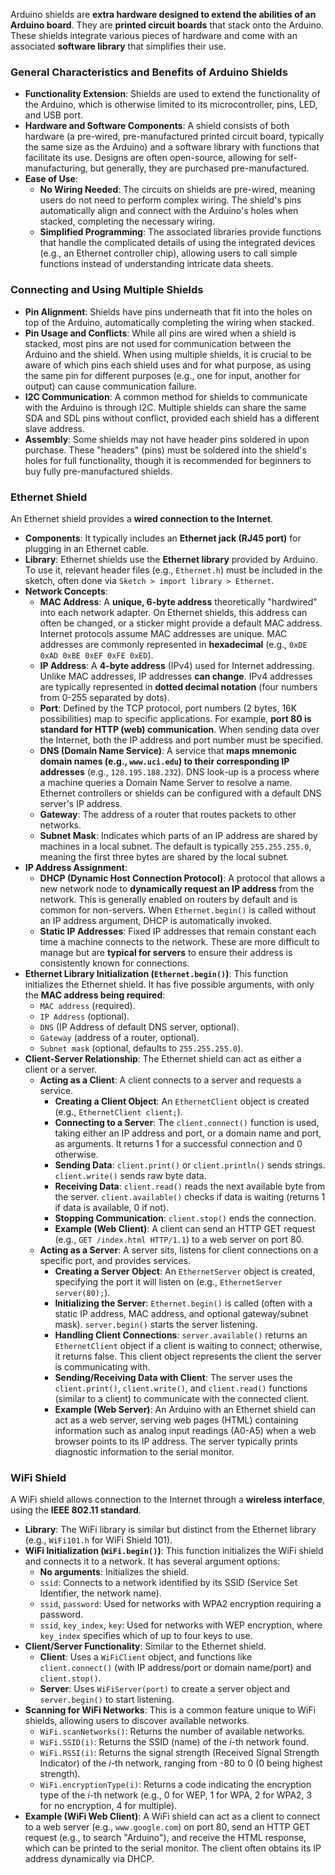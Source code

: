
Arduino shields are **extra hardware designed to extend the abilities of an Arduino board**. They are **printed circuit boards** that stack onto the Arduino. These shields integrate various pieces of hardware and come with an associated **software library** that simplifies their use.

### General Characteristics and Benefits of Arduino Shields
*   **Functionality Extension**: Shields are used to extend the functionality of the Arduino, which is otherwise limited to its microcontroller, pins, LED, and USB port.
*   **Hardware and Software Components**: A shield consists of both hardware (a pre-wired, pre-manufactured printed circuit board, typically the same size as the Arduino) and a software library with functions that facilitate its use. Designs are often open-source, allowing for self-manufacturing, but generally, they are purchased pre-manufactured.
*   **Ease of Use**:
    *   **No Wiring Needed**: The circuits on shields are pre-wired, meaning users do not need to perform complex wiring. The shield's pins automatically align and connect with the Arduino's holes when stacked, completing the necessary wiring.
    *   **Simplified Programming**: The associated libraries provide functions that handle the complicated details of using the integrated devices (e.g., an Ethernet controller chip), allowing users to call simple functions instead of understanding intricate data sheets.

### Connecting and Using Multiple Shields
*   **Pin Alignment**: Shields have pins underneath that fit into the holes on top of the Arduino, automatically completing the wiring when stacked.
*   **Pin Usage and Conflicts**: While all pins are wired when a shield is stacked, most pins are not used for communication between the Arduino and the shield. When using multiple shields, it is crucial to be aware of which pins each shield uses and for what purpose, as using the same pin for different purposes (e.g., one for input, another for output) can cause communication failure.
*   **I2C Communication**: A common method for shields to communicate with the Arduino is through I2C. Multiple shields can share the same SDA and SDL pins without conflict, provided each shield has a different slave address.
*   **Assembly**: Some shields may not have header pins soldered in upon purchase. These "headers" (pins) must be soldered into the shield's holes for full functionality, though it is recommended for beginners to buy fully pre-manufactured shields.

### Ethernet Shield
An Ethernet shield provides a **wired connection to the Internet**.
*   **Components**: It typically includes an **Ethernet jack (RJ45 port)** for plugging in an Ethernet cable.
*   **Library**: Ethernet shields use the **Ethernet library** provided by Arduino. To use it, relevant header files (e.g., `Ethernet.h`) must be included in the sketch, often done via `Sketch > import library > Ethernet`.
*   **Network Concepts**:
    *   **MAC Address**: A **unique, 6-byte address** theoretically "hardwired" into each network adapter. On Ethernet shields, this address can often be changed, or a sticker might provide a default MAC address. Internet protocols assume MAC addresses are unique. MAC addresses are commonly represented in **hexadecimal** (e.g., `0xDE 0xAD 0xBE 0xEF 0xFE 0xED`).
    *   **IP Address**: A **4-byte address** (IPv4) used for Internet addressing. Unlike MAC addresses, IP addresses **can change**. IPv4 addresses are typically represented in **dotted decimal notation** (four numbers from 0-255 separated by dots).
    *   **Port**: Defined by the TCP protocol, port numbers (2 bytes, 16K possibilities) map to specific applications. For example, **port 80 is standard for HTTP (web) communication**. When sending data over the Internet, both the IP address and port number must be specified.
    *   **DNS (Domain Name Service)**: A service that **maps mnemonic domain names (e.g., `www.uci.edu`) to their corresponding IP addresses** (e.g., `128.195.188.232`). DNS look-up is a process where a machine queries a Domain Name Server to resolve a name. Ethernet controllers or shields can be configured with a default DNS server's IP address.
    *   **Gateway**: The address of a router that routes packets to other networks.
    *   **Subnet Mask**: Indicates which parts of an IP address are shared by machines in a local subnet. The default is typically `255.255.255.0`, meaning the first three bytes are shared by the local subnet.
*   **IP Address Assignment**:
    *   **DHCP (Dynamic Host Connection Protocol)**: A protocol that allows a new network node to **dynamically request an IP address** from the network. This is generally enabled on routers by default and is common for non-servers. When `Ethernet.begin()` is called without an IP address argument, DHCP is automatically invoked.
    *   **Static IP Addresses**: Fixed IP addresses that remain constant each time a machine connects to the network. These are more difficult to manage but are **typical for servers** to ensure their address is consistently known for connections.
*   **Ethernet Library Initialization (`Ethernet.begin()`)**: This function initializes the Ethernet shield. It has five possible arguments, with only the **MAC address being required**:
    *   `MAC address` (required).
    *   `IP Address` (optional).
    *   `DNS` (IP Address of default DNS server, optional).
    *   `Gateway` (address of a router, optional).
    *   `Subnet mask` (optional, defaults to `255.255.255.0`).
*   **Client-Server Relationship**: The Ethernet shield can act as either a client or a server.
    *   **Acting as a Client**: A client connects to a server and requests a service.
        *   **Creating a Client Object**: An `EthernetClient` object is created (e.g., `EthernetClient client;`).
        *   **Connecting to a Server**: The `client.connect()` function is used, taking either an IP address and port, or a domain name and port, as arguments. It returns 1 for a successful connection and 0 otherwise.
        *   **Sending Data**: `client.print()` or `client.println()` sends strings. `client.write()` sends raw byte data.
        *   **Receiving Data**: `client.read()` reads the next available byte from the server. `client.available()` checks if data is waiting (returns 1 if data is available, 0 if not).
        *   **Stopping Communication**: `client.stop()` ends the connection.
        *   **Example (Web Client)**: A client can send an HTTP GET request (e.g., `GET /index.html HTTP/1.1`) to a web server on port 80.
    *   **Acting as a Server**: A server sits, listens for client connections on a specific port, and provides services.
        *   **Creating a Server Object**: An `EthernetServer` object is created, specifying the port it will listen on (e.g., `EthernetServer server(80);`).
        *   **Initializing the Server**: `Ethernet.begin()` is called (often with a static IP address, MAC address, and optional gateway/subnet mask). `server.begin()` starts the server listening.
        *   **Handling Client Connections**: `server.available()` returns an `EthernetClient` object if a client is waiting to connect; otherwise, it returns false. This client object represents the client the server is communicating with.
        *   **Sending/Receiving Data with Client**: The server uses the `client.print()`, `client.write()`, and `client.read()` functions (similar to a client) to communicate with the connected client.
        *   **Example (Web Server)**: An Arduino with an Ethernet shield can act as a web server, serving web pages (HTML) containing information such as analog input readings (A0-A5) when a web browser points to its IP address. The server typically prints diagnostic information to the serial monitor.

### WiFi Shield
A WiFi shield allows connection to the Internet through a **wireless interface**, using the **IEEE 802.11 standard**.
*   **Library**: The WiFi library is similar but distinct from the Ethernet library (e.g., `WiFi101.h` for WiFi Shield 101).
*   **WiFi Initialization (`WiFi.begin()`)**: This function initializes the WiFi shield and connects it to a network. It has several argument options:
    *   **No arguments**: Initializes the shield.
    *   `ssid`: Connects to a network identified by its SSID (Service Set Identifier, the network name).
    *   `ssid`, `password`: Used for networks with WPA2 encryption requiring a password.
    *   `ssid`, `key_index`, `key`: Used for networks with WEP encryption, where `key_index` specifies which of up to four keys to use.
*   **Client/Server Functionality**: Similar to the Ethernet shield.
    *   **Client**: Uses a `WiFiClient` object, and functions like `client.connect()` (with IP address/port or domain name/port) and `client.stop()`.
    *   **Server**: Uses `WiFiServer(port)` to create a server object and `server.begin()` to start listening.
*   **Scanning for WiFi Networks**: This is a common feature unique to WiFi shields, allowing users to discover available networks.
    *   `WiFi.scanNetworks()`: Returns the number of available networks.
    *   `WiFi.SSID(i)`: Returns the SSID (name) of the *i*-th network found.
    *   `WiFi.RSSI(i)`: Returns the signal strength (Received Signal Strength Indicator) of the *i*-th network, ranging from -80 to 0 (0 being highest strength).
    *   `WiFi.encryptionType(i)`: Returns a code indicating the encryption type of the *i*-th network (e.g., 0 for WEP, 1 for WPA, 2 for WPA2, 3 for no encryption, 4 for multiple).
*   **Example (WiFi Web Client)**: A WiFi shield can act as a client to connect to a web server (e.g., `www.google.com`) on port 80, send an HTTP GET request (e.g., to search "Arduino"), and receive the HTML response, which can be printed to the serial monitor. The client often obtains its IP address dynamically via DHCP.
